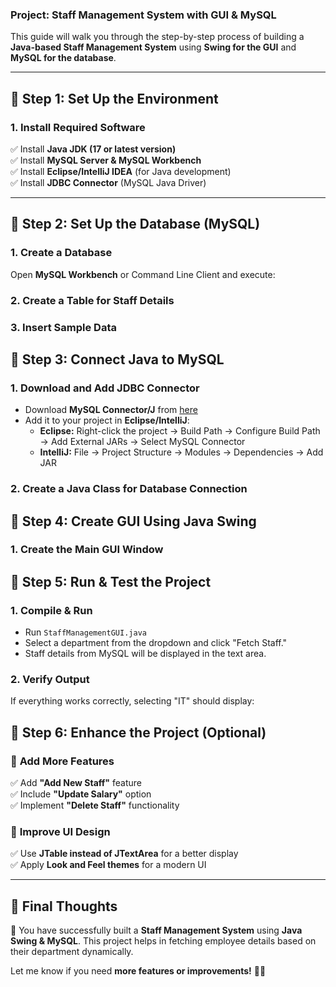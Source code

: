 ### **Project: Staff Management System with GUI & MySQL**  
This guide will walk you through the step-by-step process of building a **Java-based Staff Management System** using **Swing for the GUI** and **MySQL for the database**.  

---

## **📌 Step 1: Set Up the Environment**
### **1. Install Required Software**
✅ Install **Java JDK (17 or latest version)**  
✅ Install **MySQL Server & MySQL Workbench**  
✅ Install **Eclipse/IntelliJ IDEA** (for Java development)  
✅ Install **JDBC Connector** (MySQL Java Driver)  

---

## **📌 Step 2: Set Up the Database (MySQL)**
### **1. Create a Database**
Open **MySQL Workbench** or Command Line Client and execute:

### **2. Create a Table for Staff Details**

### **3. Insert Sample Data**

## **📌 Step 3: Connect Java to MySQL**
### **1. Download and Add JDBC Connector**
- Download **MySQL Connector/J** from [here](https://dev.mysql.com/downloads/connector/j/)
- Add it to your project in **Eclipse/IntelliJ**:
  - **Eclipse:** Right-click the project → Build Path → Configure Build Path → Add External JARs → Select MySQL Connector  
  - **IntelliJ:** File → Project Structure → Modules → Dependencies → Add JAR  

### **2. Create a Java Class for Database Connection**

## **📌 Step 4: Create GUI Using Java Swing**
### **1. Create the Main GUI Window**
## **📌 Step 5: Run & Test the Project**
### **1. Compile & Run**
- Run `StaffManagementGUI.java`
- Select a department from the dropdown and click "Fetch Staff."
- Staff details from MySQL will be displayed in the text area.

### **2. Verify Output**
If everything works correctly, selecting "IT" should display:

## **📌 Step 6: Enhance the Project (Optional)**
### 🔹 **Add More Features**
✅ Add **"Add New Staff"** feature  
✅ Include **"Update Salary"** option  
✅ Implement **"Delete Staff"** functionality  

### 🔹 **Improve UI Design**
✅ Use **JTable instead of JTextArea** for a better display  
✅ Apply **Look and Feel themes** for a modern UI  

---

## **🎯 Final Thoughts**
🚀 You have successfully built a **Staff Management System** using **Java Swing & MySQL**. This project helps in fetching employee details based on their department dynamically.

Let me know if you need **more features or improvements!** 🚀🔥

